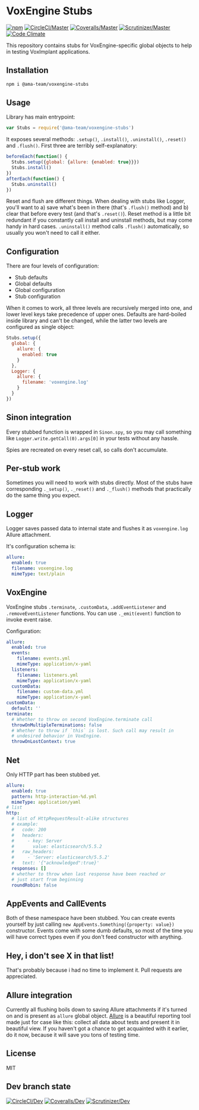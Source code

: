 # VoxEngine Stubs

[![npm](https://img.shields.io/npm/v/@ama-team/voxengine-stubs.svg?style=flat-square)](https://www.npmjs.com/package/@ama-team/voxengine-stubs)
[![CircleCI/Master](https://img.shields.io/circleci/project/github/ama-team/voxengine-stubs/master.svg?style=flat-square)](https://circleci.com/gh/ama-team/voxengine-stubs/tree/master)
[![Coveralls/Master](https://img.shields.io/coveralls/ama-team/voxengine-stubs/master.svg?style=flat-square)](https://coveralls.io/github/ama-team/voxengine-stubs?branch=master)
[![Scrutinizer/Master](https://img.shields.io/scrutinizer/g/ama-team/voxengine-stubs/master.svg?style=flat-square)](https://scrutinizer-ci.com/g/ama-team/voxengine-stubs)
[![Code Climate](https://img.shields.io/codeclimate/github//ama-team/voxengine-stubs.svg?style=flat-square)](https://codeclimate.com/github/ama-team/voxengine-stubs)

This repository contains stubs for VoxEngine-specific global objects to
help in testing VoxImplant applications.

## Installation

```bash
npm i @ama-team/voxengine-stubs
```

## Usage

Library has main entrypoint:

```js
var Stubs = require('@ama-team/voxengine-stubs')
```

It exposes several methods: `.setup()`, `.install()`, 
`.uninstall()`, `.reset()` and `.flush()`. First three are
terribly self-explanatory:

```js
beforeEach(function() {
  Stubs.setup({global: {allure: {enabled: true}}})
  Stubs.install()
})
afterEach(function() {
  Stubs.uninstall()
})
```

Reset and flush are different things. When dealing with stubs like
Logger, you'll want to a) save what's been in there (that's `.flush()` 
method) and b) clear that before every test (and that's `.reset()`).
Reset method is a little bit redundant if you constantly call install 
and uninstall methods, but may come handy in hard cases. `.uninstall()`
method calls `.flush()` automatically, so usually you won't need to 
call it either.

## Configuration

There are four levels of configuration:

- Stub defaults
- Global defaults
- Global configuration
- Stub configuration

When it comes to work, all three levels are recursively merged into 
one, and lower level keys take precedence of upper ones. Defaults are
hard-boiled inside library and can't be changed, while the latter two
levels are configured as single object:

```js
Stubs.setup({
  global: {
    allure: {
      enabled: true
    }
  },
  Logger: {
    allure: {
      filename: 'voxengine.log'
    }
  }
})
```

## Sinon integration

Every stubbed function is wrapped in `Sinon.spy`, so you may call
something like `Logger.write.getCall(0).args[0]` in your tests without
any hassle.

Spies are recreated on every reset call, so calls don't accumulate.

## Per-stub work

Sometimes you will need to work with stubs directly. Most of the stubs
have corresponding `._setup()`, `._reset()` and `._flush()` methods 
that practically do the same thing you expect.

## Logger

Logger saves passed data to internal state and flushes it as
`voxengine.log` Allure attachment.

It's configuration schema is:

```yaml
allure:
  enabled: true
  filename: voxengine.log
  mimeType: text/plain
```

## VoxEngine

VoxEngine stubs `.terminate`, `.customData`, `.addEventListener` and 
`.removeEventListener` functions. You can use `._emit(event)` function
to invoke event raise.

Configuration:
```yaml
allure:
  enabled: true
  events:
    filename: events.yml
    mimeType: application/x-yaml
  listeners:
    filename: listeners.yml
    mimeType: application/x-yaml
  customData:
    filename: custom-data.yml
    mimeType: application/x-yaml
customData:
  default: ''
terminate:
  # Whether to throw on second VoxEngine.terminate call
  throwOnMultipleTerminations: false
  # Whether to throw if `this` is lost. Such call may result in
  # undesired behavior in VoxEngine.
  throwOnLostContext: true
```

## Net

Only HTTP part has been stubbed yet.

```yaml
allure:
  enabled: true
  pattern: http-interaction-%d.yml
  mimeType: application/yaml
# list
http:
  # list of HttpRequestResult-alike structures
  # example:
  #   code: 200
  #   headers:
  #     - key: Server
  #       value: elasticsearch/5.5.2
  #   raw_headers:
  #     - 'Server: elasticsearch/5.5.2'
  #   text: '{"acknowledged":true}'
  responses: []
  # whether to throw when last response have been reached or
  # just start from beginning
  roundRobin: false
```

## AppEvents and CallEvents

Both of these namespace have been stubbed. You can create events 
yourself by just calling `new AppEvents.Something({property: value})`
constructor. Events come with some dumb defaults, so most of the time
you will have correct types even if you don't feed constructor with
anything.

## Hey, i don't see X in that list!

That's probably because i had no time to implement it. Pull requests
are appreciated.

## Allure integration

Currently all flushing boils down to saving Allure attachments if it's
turned on and is present as `allure` global object. [Allure][] is a
beautiful reporting tool made just for case like this: collect all
data about tests and present it in beautiful view. If you haven't 
got a chance to get acquainted with it earlier, do it now, because it
will save you tons of testing time.

## License

MIT

## Dev branch state

[![CircleCI/Dev](https://img.shields.io/circleci/project/github/ama-team/voxengine-stubs/dev.svg?style=flat-square)](https://circleci.com/gh/ama-team/voxengine-stubs/tree/dev)
[![Coveralls/Dev](https://img.shields.io/coveralls/ama-team/voxengine-stubs/dev.svg?style=flat-square)](https://coveralls.io/github/ama-team/voxengine-stubs?branch=dev)
[![Scrutinizer/Dev](https://img.shields.io/scrutinizer/g/ama-team/voxengine-stubs/dev.svg?style=flat-square)](https://scrutinizer-ci.com/g/ama-team/voxengine-stubs)

  [allure]: https://github.com/allure-framework/allure2
